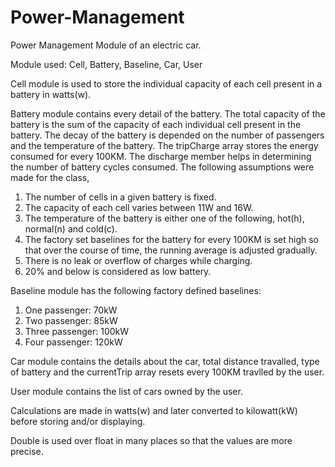 # Power-Management
Power Management Module of an electric car.

Module used: Cell, Battery, Baseline, Car, User

Cell module is used to store the individual capacity of each cell present in a battery in watts(w).

Battery module contains every detail of the battery. The total capacity of the battery is the sum of the capacity of each individual cell present in the battery. The decay of the battery is depended on the number of passengers and the temperature of the battery. The tripCharge array stores the energy consumed for every 100KM. The discharge member helps in determining the number of battery cycles consumed.
The following assumptions were made for the class,
1) The number of cells in a given battery is fixed.
2) The capacity of each cell varies between 11W and 16W.
3) The temperature of the battery is either one of the following, hot(h), normal(n) and cold(c).
4) The factory set baselines for the battery for every 100KM is set high so that over the course of time, the running average is adjusted gradually.
5) There is no leak or overflow of charges while charging.
6) 20% and below is considered as low battery.

Baseline module has the following factory defined baselines:
1) One passenger: 70kW
2) Two passenger: 85kW
3) Three passenger: 100kW
4) Four passenger: 120kW

Car module contains the details about the car, total distance travalled, type of battery and the currentTrip array resets every 100KM travlled by the user.

User module contains the list of cars owned by the user.

Calculations are made in watts(w) and later converted to kilowatt(kW) before storing and/or displaying.

Double is used over float in many places so that the values are more precise.
